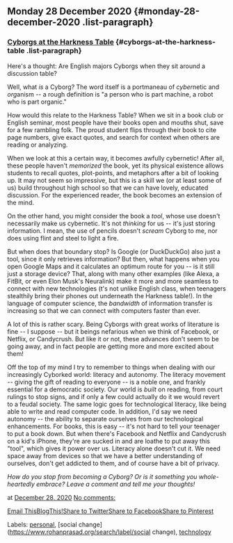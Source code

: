 ## Monday 28 December 2020 {#monday-28-december-2020 .list-paragraph}

### [Cyborgs at the Harkness Table](https://www.rohanprasad.org/2020/12/cyborgs-at-harkness-table.html)  {#cyborgs-at-the-harkness-table .list-paragraph}

Here\'s a thought: Are English majors Cyborgs when they sit around a
discussion table?

Well, what *is* a Cyborg? The word itself is a portmaneau of
*cyber*netic and *org*anism \-- a rough definition is \"a person who is
part machine, a robot who is part organic.\"

How would this relate to the Harkness Table? When we sit in a book club
or English seminar, most people have their books open and mouths shut,
save for a few rambling folk. The proud student flips through their book
to cite page numbers, give exact quotes, and search for context when
others are reading or analyzing.

When we look at this a certain way, it becomes awfully cybernetic! After
all, these people haven\'t *memorized* the book, yet its physical
existence allows students to recall quotes, plot-points, and metaphors
after a bit of looking up. It may not seem so impressive, but this is a
skill we (or at least some of us) build throughout high school so that
we can have lovely, educated discussion. For the experienced reader, the
book becomes an extension of the mind.

On the other hand, you might consider the book a *tool*, whose use
doesn\'t necessarily make us cybernetic. It\'s not *thinking* for us \--
it\'s just storing information. I mean, the use of pencils doesn\'t
*scream* Cyborg to me, nor does using flint and steel to light a fire.

But when does that boundary stop? Is Google (or DuckDuckGo) also just a
tool, since it only retrieves information? But then, what happens when
you open Google Maps and it calculates an optimum route for you \-- is
it still just a storage device? That, along with many other examples
(like Alexa, a FitBit, or even Elon Musk\'s Neuralink) make it more and
more seamless to connect with new technologies (t\'s not unlike English
class, when teenagers stealthily bring their phones out underneath the
Harkness table!). In the language of computer science, the *bandwidth*
of information transfer is increasing so that we can connect with
computers faster than ever.

A lot of this is rather scary. Being Cyborgs with great works of
literature is fine \-- I suppose \-- but it beings nefarious when we
think of Facebook, or Netflix, or Candycrush. But like it or not, these
advances don\'t seem to be going away, and in fact people are getting
more and more excited about them!

Off the top of my mind I try to remember to things when dealing with our
increasingly Cyborked world: literacy and autonomy. The literacy
movement \-- giving the gift of reading to everyone \-- is a noble one,
and frankly essential for a democratic society. Our world is *built* on
reading, from court rulings to stop signs, and if only a few could
actually do it we would revert to a feudal society. The same logic goes
for technological literacy, like being able to write and read computer
code. In addition, I\'d say we need autonomy \-- the ability to separate
ourselves from our technological enhancements. For books, this is easy
\-- it\'s not hard to tell your teenager to put a book down. But when
there\'s Facebook and Netflix and Candycrush on a kid\'s iPhone,
they\'re are sucked in and are loathe to put away this \"tool\", which
gives it power over us. Literacy alone doesn\'t cut it. We need space
away from devices so that we have a better understanding of ourselves,
don\'t get addicted to them, and of course have a bit of privacy.

*How do you stop from becoming a Cyborg? Or is it something you
whole-heartedly embrace? Leave a comment and tell me your thoughts!*

at [December 28,
2020](https://www.rohanprasad.org/2020/12/cyborgs-at-harkness-table.html)
[No
comments:](https://www.rohanprasad.org/2020/12/cyborgs-at-harkness-table.html#comment-form)

[Email
This](https://www.blogger.com/share-post.g?blogID=597296393545314941&postID=5284615085419897544&target=email)[BlogThis!](https://www.blogger.com/share-post.g?blogID=597296393545314941&postID=5284615085419897544&target=blog)[Share
to
Twitter](https://www.blogger.com/share-post.g?blogID=597296393545314941&postID=5284615085419897544&target=twitter)[Share
to
Facebook](https://www.blogger.com/share-post.g?blogID=597296393545314941&postID=5284615085419897544&target=facebook)[Share
to
Pinterest](https://www.blogger.com/share-post.g?blogID=597296393545314941&postID=5284615085419897544&target=pinterest)

Labels: [personal](https://www.rohanprasad.org/search/label/personal),
[social change](https://www.rohanprasad.org/search/label/social change),
[technology](https://www.rohanprasad.org/search/label/technology)

